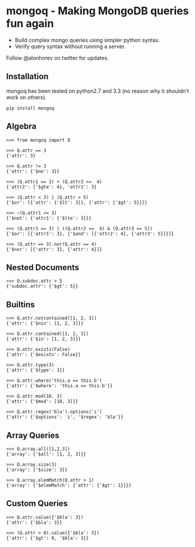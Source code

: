 mongoq - Making MongoDB queries fun again
=========================================

* Build complex mongo queries using simpler python syntax.
* Verify query syntax without running a server.

Follow @alonhorev on twitter for updates.

Installation
------------

mongoq has been tested on python2.7 and 3.3 (no reason why it shouldn't work on others).

	pip install mongoq

Algebra
-------

	>>> from mongoq import Q

	>>> Q.attr == 3
	{'attr': 3}
	
	>>> Q.attr != 3
	{'attr': {'$ne': 3}}
		
	>>> (Q.attr1 == 3) + (Q.attr2 >=  4)
	{'attr2': {'$gte': 4}, 'attr1': 3}
	
	>>> (Q.attr < 3) | (Q.attr > 5)
	{'$or': [{'attr': {'$lt': 3}}, {'attr': {'$gt': 5}}]}
	
	>>> ~(Q.attr1 <= 3)
	{'$not': {'attr1': {'$lte': 3}}}
	
	>>> (Q.attr1 == 3) | ((Q.attr2 ==  4) & (Q.attr3 == 5))
	{'$or': [{'attr1': 3}, {'$and': [{'attr2': 4}, {'attr3': 5}]}]}

	>>> (Q.attr == 3).nor(Q.attr == 4)
	{'$nor': [{'attr': 3}, {'attr': 4}]}

Nested Documents
----------------

	>>> Q.subdoc.attr > 5
	{'subdoc.attr': {'$gt': 5}}
	
Builtins
--------
	
	>>> Q.attr.notcontained([1, 2, 3])
	{'attr': {'$nin': [1, 2, 3]}}

	>>> Q.attr.contained([1, 2, 3])
	{'attr': {'$in': [1, 2, 3]}}

	>>> Q.attr.exists(False)
	{'attr': {'$exists': False}}	

	>>> Q.attr.type(3)
	{'attr': {'$type': 3}}
	
	>>> Q.attr.where('this.a == this.b')
	{'attr': {'$where': 'this.a == this.b'}}

	>>> Q.attr.mod(10, 3)
	{'attr': {'$mod': [10, 3]}}
	
	>>> Q.attr.regex('bla').options('i')
	{'attr': {'$options': 'i', '$regex': 'bla'}}
	
Array Queries
-------------

	>>> Q.array.all([1,2,3])
	{'array': {'$all': [1, 2, 3]}}
	
	>>> Q.array.size(3)
	{'array': {'$size': 3}}
	
	>>> Q.array.elemMatch(Q.attr > 1)
	{'array': {'$elemMatch': {'attr': {'$gt': 1}}}}

Custom Queries
--------------

	>>> Q.attr.value({'$bla': 3})
	{'attr': {'$bla': 3}}
	
	>>> (Q.attr > 0).value({'$bla': 3})
	{'attr': {'$gt': 0, '$bla': 3}}

